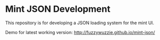 # Mint JSON Development

This repository is for developing a JSON loading system for the mint UI.

Demo for latest working version: http://fuzzywuzzie.github.io/mint-json/